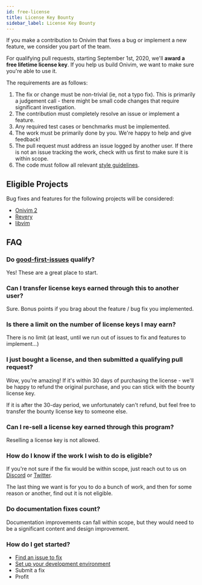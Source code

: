 ```yaml
---
id: free-license
title: License Key Bounty
sidebar_label: License Key Bounty
---
```


If you make a contribution to Onivim that fixes a bug or implement a new feature, we consider you part of the team.

For qualifying pull requests, starting September 1st, 2020, we'll __award a free lifetime license key__. If you help us build Onivim, we want to make sure you're able to use it.

The requirements are as follows:

1) The fix or change must be non-trivial (ie, not a typo fix). This is primarily a judgement call - there might be small code changes that require significant investigation.
2) The contribution must completely resolve an issue or implement a feature.
3) Any required test cases or benchmarks must be implemented.
4) The work must be primarily done by you. We're happy to help and give feedback!
5) The pull request must address an issue logged by another user. If there is not an issue tracking the work, check with us first to make sure it is within scope.
6) The code must follow all relevant [style guidelines](./style-guide.md).

## Eligible Projects

Bug fixes and features for the following projects will be considered:

- [Onivim 2](https://github.com/onivim/oni2)
- [Revery](https://github.com/revery-ui/revery)
- [libvim](https://github.com/onivim/libvim)

## FAQ

### Do [good-first-issues](https://github.com/onivim/oni2/issues?q=is%3Aopen+is%3Aissue+label%3AE-good-first-issue) qualify?

Yes! These are a great place to start.

### Can I transfer license keys earned through this to another user?

Sure. Bonus points if you brag about the feature / bug fix you implemented.

### Is there a limit on the number of license keys I may earn?

There is no limit (at least, until we run out of issues to fix and features to implement...)

### I just bought a license, and then submitted a qualifying pull request?

Wow, you're amazing! If it's within 30 days of purchasing the license - we'll be happy to refund the original purchase, and you can stick with the bounty license key.

If it is after the 30-day period, we unfortunately can't refund, but feel free to transfer the bounty license key to someone else.

### Can I re-sell a license key earned through this program?

Reselling a license key is not allowed. 

### How do I know if the work I wish to do is eligible?

If you're not sure if the fix would be within scope, just reach out to us on [Discord](https://discord.gg/7maEAxV) or [Twitter](https://twitter.com/oni_vim). 

The last thing we want is for you to do a bunch of work, and then for some reason or another, find out it is not eligible.

### Do documentation fixes count?

Documentation improvements can fall within scope, but they would need to be a significant content and design improvement.

### How do I get started?

- [Find an issue to fix](https://github.com/onivim/oni2/issues)
- [Set up your development environment](https://onivim.github.io/docs/for-developers/building)
- Submit a fix
- Profit

